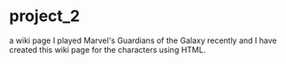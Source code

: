 # project_2
a wiki page
I played Marvel's Guardians of the Galaxy recently and I have created this wiki page for the characters using HTML.
